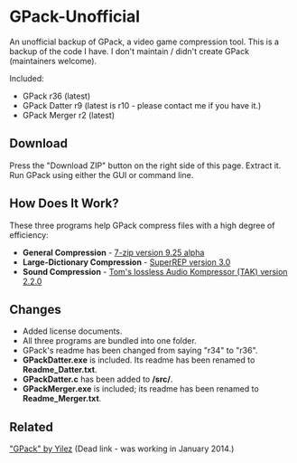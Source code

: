 GPack-Unofficial
================

An unofficial backup of GPack, a video game compression tool. This is a backup of the code I have. I don't maintain / didn't create GPack (maintainers welcome).

Included:

* GPack r36 (latest)
* GPack Datter r9 (latest is r10 - please contact me if you have it.)
* GPack Merger r2 (latest)

Download
--------

Press the "Download ZIP" button on the right side of this page. Extract it. Run GPack using either the GUI or command line.

How Does It Work?
-----------------

These three programs help GPack compress files with a high degree of efficiency:

* **General Compression** - [7-zip version 9.25 alpha](http://www.7-zip.org/)
* **Large-Dictionary Compression** - [SuperREP version 3.0](http://freearc.org/research/SREP.aspx)
* **Sound Compression** - [Tom's lossless Audio Kompressor (TAK) version 2.2.0](http://thbeck.de/Tak/Tak.html)

Changes
-------

* Added license documents.
* All three programs are bundled into one folder.
* GPack's readme has been changed from saying "r34" to "r36".
* **GPackDatter.exe** is included. Its readme has been renamed to **Readme_Datter.txt**.
* **GPackDatter.c** has been added to **/src/**.
* **GPackMerger.exe** is included; its readme has been renamed to **Readme_Merger.txt**.

Related
-------

["GPack" by Yilez](https://bitbucket.org/yilez/gpack/overview) (Dead link - was working in January 2014.)
